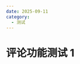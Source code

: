 ```yaml
---
date: 2025-09-11
category:
  - 测试
---
```


# 评论功能测试 1


<Comment />

<script setup>
import Comment from "@Comment";
</script>
